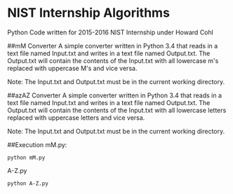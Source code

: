 # NIST Internship Algorithms
Python Code written for 2015-2016 NIST Internship under Howard Cohl

##mM Converter
A simple converter written in Python 3.4 that reads in a text file named Input.txt and writes in a text file named Output.txt. The Output.txt will contain the contents of the Input.txt with all lowercase m's replaced with uppercase M's and vice versa.

Note: The Input.txt and Output.txt must be in the current working directory.

##azAZ Converter
A simple converter written in Python 3.4 that reads in a text file named Input.txt and writes in a text file named Output.txt. The Output.txt will contain the contents of the Input.txt with all lowercase letters replaced with uppercase letters and vice versa.

Note: The Input.txt and Output.txt must be in the current working directory.

##Execution
mM.py:
```
python mM.py
```

A-Z.py
```
python A-Z.py
```
